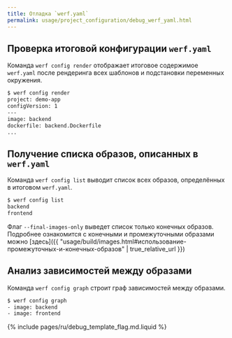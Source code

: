 ```yaml
---
title: Отладка `werf.yaml`
permalink: usage/project_configuration/debug_werf_yaml.html
---
```


## Проверка итоговой конфигурации `werf.yaml`

Команда `werf config render` отображает итоговое содержимое `werf.yaml` после рендеринга всех шаблонов и подстановки переменных окружения. 

```bash
$ werf config render
project: demo-app
configVersion: 1
---
image: backend
dockerfile: backend.Dockerfile
...
```

## Получение списка образов, описанных в `werf.yaml`

Команда `werf config list` выводит список всех образов, определённых в итоговом `werf.yaml`. 

```bash
$ werf config list
backend
frontend
```
Флаг `--final-images-only` выведет список только конечных образов. Подробнее ознакомится с конечными и промежуточными образами можно [здесь]({{ "usage/build/images.html#использование-промежуточных-и-конечных-образов" | true_relative_url }})

## Анализ зависимостей между образами

Команда `werf config graph` строит граф зависимостей между образами.

```bash
$ werf config graph
- image: backend
- image: frontend
```

{% include pages/ru/debug_template_flag.md.liquid %}